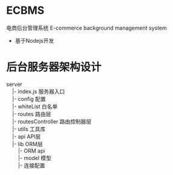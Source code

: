 # ECBMS
电商后台管理系统 E-commerce background management system

- 基于Nodejs开发

# 后台服务器架构设计

server <br>
&nbsp;&nbsp;&nbsp;&nbsp;|- index.js 服务器入口 <br>
&nbsp;&nbsp;&nbsp;&nbsp;|- config 配置 <br>
&nbsp;&nbsp;&nbsp;&nbsp;|- whiteList 白名单 <br>
&nbsp;&nbsp;&nbsp;&nbsp;|- routes 路由层 <br>
&nbsp;&nbsp;&nbsp;&nbsp;|- routesController 路由控制器层 <br>
&nbsp;&nbsp;&nbsp;&nbsp;|- utils 工具库 <br>
&nbsp;&nbsp;&nbsp;&nbsp;|- api API层 <br>
&nbsp;&nbsp;&nbsp;&nbsp;|- lib ORM层 <br>
&nbsp;&nbsp;&nbsp;&nbsp;&nbsp;&nbsp;&nbsp;&nbsp;|- ORM api <br>
&nbsp;&nbsp;&nbsp;&nbsp;&nbsp;&nbsp;&nbsp;&nbsp;|- model 模型 <br>
&nbsp;&nbsp;&nbsp;&nbsp;&nbsp;&nbsp;&nbsp;&nbsp;|- 连接配置 <br>
